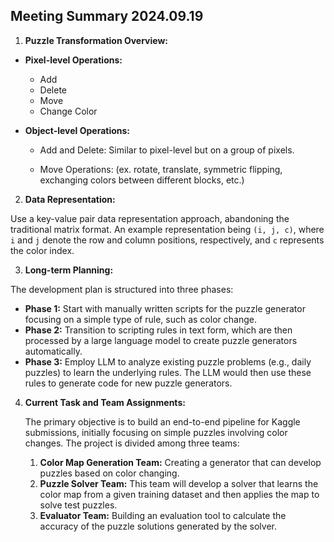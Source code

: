 ## Meeting Summary 2024.09.19

1. **Puzzle Transformation Overview:**

- **Pixel-level Operations:**

  - Add
  - Delete
  - Move 
  - Change Color

- **Object-level Operations:**

  - Add and Delete: Similar to pixel-level but on a group of pixels.

  - Move Operations: (ex. rotate, translate, symmetric flipping, exchanging colors between different blocks, etc.)

    

2. **Data Representation:**

​Use a key-value pair data representation approach, abandoning the 	traditional matrix format. An example representation being `(i, j, c)`, 	where `i` and `j` denote the row and column positions, respectively, and 	`c` represents the color index.



3. **Long-term Planning:**

The development plan is structured into three phases:

- **Phase 1:** Start with manually written scripts for the puzzle generator focusing on a simple type of rule, such as color change.
- **Phase 2:** Transition to scripting rules in text form, which are then processed by a large language model to create puzzle generators automatically.
- **Phase 3:** Employ LLM to analyze existing puzzle problems (e.g., daily puzzles) to learn the underlying rules. The LLM would then use these rules to generate code for new puzzle generators.



4. **Current Task and Team Assignments:**

   The primary objective is to build an end-to-end pipeline for Kaggle submissions, initially focusing on simple puzzles involving color changes. The project is divided among three teams:

   1. **Color Map Generation Team:** Creating a generator that can develop puzzles based on color changing.
   2. **Puzzle Solver Team:** This team will develop a solver that learns the color map from a given training dataset and then applies the map to solve test puzzles.
   3. **Evaluator Team:** Building an evaluation tool to calculate the accuracy of the puzzle solutions generated by the solver.

